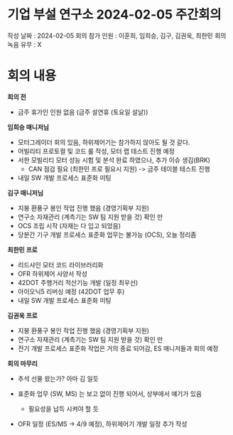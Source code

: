 # 기업 부설 연구소 2024-02-05 주간회의
작성 날짜 : 2024-02-05
회의 참가 인원 : 이훈희, 임희승, 김구, 김권욱, 최한민
회의 녹음 유무 : X

# 회의 내용
**회의 전**
- 금주 휴가인 인원 없음 (금주 설연휴 (토요일 설날))

**임희승 매니저님**
- 모터그레이더 회의 있음, 하위제어기는 참가하지 않아도 될 것 같다.
- 어빌리티 프로토컬 및 코드 룰 작성, 모터 랩 테스트 진행 예정
- 서한 모빌리티 모터 성능 시험 및 분석 완료 하였으나, 추가 이슈 생김(BRK)
	- CAN 점검 필요 (최한민 프로 필요시 지원) -> 금주 테이블 테스트 진행 
- 내일 SW 개발 프로세스 표준화 미팅

**김구 매니저님**
- 지붕 환풍구 봉인 작업 진행 했음 (경영기획부 지원)
- 연구소 자재관리 (계측기는 SW 팀 지원 받을 것) 확인 만
- OCS 조립 시작 (자재는 다 입고 되었음)
- 당분간 기구 개발 프로세스 표준화 업무는 불가능 (OCS), 오늘 정리좀

**최한민 프로**
- 리드샤인 모터 코드 라이브러리화
- OFR 하위제어 사양서 작성
- 42DOT 주행거리 적산기능 개발 (일정 최우선)
- 아이오닉5 리버싱 예정 (42DOT 업무 후)
- 내일 SW 개발 프로세스 표준화 미팅

**김권욱 프로**
- 지붕 환풍구 봉인 작업 진행 했음 (경영기획부 지원)
- 연구소 자재관리 (계측기는 SW 팀 지원 받을 것)  확인 만
- 전기 개발 프로세스 표준화 작업은 거의 종료 되어감, ES 매니저들과 회의 예정

**회의 마무리**
- 추석 선물 왔는가? 아마 김 일듯
- 표준화 업무 (SW, MS) 는 보고 없이 진행 되어서, 상부에서 얘기가 있음
	- 필요성을 납득 시켜야 할 듯

- OFR 일정 (ES/MS -> 4/9 예정), 하위제어기 개발 일정 추가 작성

